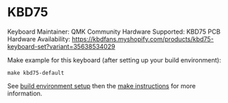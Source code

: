 KBD75
===

Keyboard Maintainer: QMK Community
Hardware Supported: KBD75 PCB
Hardware Availability: https://kbdfans.myshopify.com/products/kbd75-keyboard-set?variant=35638534029

Make example for this keyboard (after setting up your build environment):

    make kbd75-default

See [build environment setup](https://docs.qmk.fm/build_environment_setup.html) then the [make instructions](https://docs.qmk.fm/make_instructions.html) for more information.
